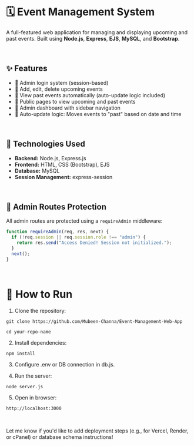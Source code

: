 # 🗓️ Event Management System

A full-featured web application for managing and displaying upcoming and past events. Built using **Node.js**, **Express**, **EJS**, **MySQL**, and **Bootstrap**.

<br>

## ✨ Features

- 🔐 Admin login system (session-based)
- 📅 Add, edit, delete upcoming events
- 📜 View past events automatically (auto-update logic included)
- 🔎 Public pages to view upcoming and past events
- 📂 Admin dashboard with sidebar navigation
- 🧠 Auto-update logic: Moves events to "past" based on date and time

<br>

## 🚀 Technologies Used

- **Backend:** Node.js, Express.js
- **Frontend:** HTML, CSS (Bootstrap), EJS
- **Database:** MySQL
- **Session Management:** express-session

<br>

## 🔑 Admin Routes Protection

All admin routes are protected using a `requireAdmin` middleware:
```js
function requireAdmin(req, res, next) {
  if (!req.session || req.session.role !== "admin") {
    return res.send("Access Denied! Session not initialized.");
  }
  next();
}
```

<br>

# 🧪 How to Run
1. Clone the repository:
``` 
git clone https://github.com/Mubeen-Channa/Event-Management-Web-App

cd your-repo-name 
```

2. Install dependencies:
``` 
npm install
```

3. Configure .env or DB connection in db.js.

4. Run the server:
``` 
node server.js
```

5. Open in browser:
``` 
http://localhost:3000
```

<br>

Let me know if you'd like to add deployment steps (e.g., for Vercel, Render, or cPanel) or database schema instructions!
